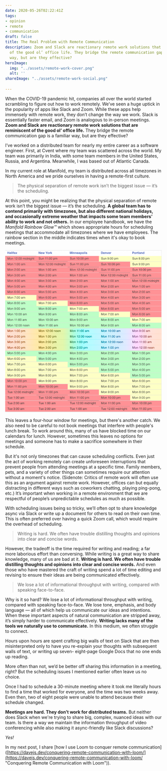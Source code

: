 ```yaml
---
date: 2020-05-26T02:22:41Z
tags:
- opinion
- remote
- communication
draft: false
title: The Real Problem with Remote Communication
description: Zoom and Slack are reactionary remote work solutions that are reminiscent
  of the good ol’ office life. They bridge the remote communication gap is a familiar
  way, but are they effective?
heroImage:
  img: "../assets/remote-work-cover.png"
  alt: ''
shareImage: "../assets/remote-work-social.png"

---
```

When the COVID-19 pandemic hit, companies all over the world started scrambling to figure out how to work remotely. We’ve seen a huge uptick in the popularity of apps like Slack and Zoom. While these apps help immensely with remote work, they don’t change the way we work. Slack is essentially faster email, and Zoom is analogous to in-person meetings. **Zoom and Slack are reactionary remote work solutions that are reminiscent of the good ol’ office life.** They bridge the remote communication gap is a familiar way, but are they effective?

I’ve worked on a distributed team for nearly my entire career as a software engineer. First, at Cvent where my team was scattered across the world. My team was primarily in India, with some team members in the United States, Russia, and Argentina. Meanwhile, I was based out of Atlantic Canada.

In my current role at Manifold, my team is distributed across all timezones in North America and we pride ourselves in having a remote-first culture.

> The physical separation of remote work isn’t the biggest issue — it’s the scheduling.

At this point, you might be realizing that the physical separation of remote work isn’t the biggest issue — it’s the scheduling. **A global team has to contend primarily with timezones, but also different national holidays, and occasionally extreme weather that impacts some team members’ ability to work and not others.** In our employee handbook, we have the _Manifold Rainbow Glow™️_ which shows appropriate hours for scheduling meetings that accommodate all timezones where we have employees. The rainbow section in the middle indicates times when it's okay to book meetings.

![A rainbow-colored time table showing overlapping working hours for all timezones in North America](../assets/rainbow-time.png)

This leaves a four-hour window for meetings, but there's another catch. We also need to be careful to not book meetings that interfere with people's lunch break. To work around this, many of us have blocked time on our calendars for lunch. However, sometimes this leaves no options for meetings and someone has to make a sacrifice somewhere in their schedule.

But it's not only timezones that can cause scheduling conflicts. Even just the act of working remotely can create unforeseen interruptions that prevent people from attending meetings at a specific time. Family members, pets, and a variety of other things can sometimes require our attention without a moment's notice. (Sidenote: Critics of remote work will often use this as an argument against remote work. However, offices can but equally distracting in different ways such as coworkers chatting, playing ping-pong, etc.) It’s important when working in a remote environment that we are respectful of people’s unpredictable schedules as much as possible.

With scheduling issues being so tricky, we’ll often opt to share knowledge async via Slack or write up a document for others to read on their own time. This is often preferred over having a quick Zoom call, which would require the overhead of scheduling.

> Writing is hard. We often have trouble distilling thoughts and opinions into clear and concise words.

However, the tradeoff is the time required for writing and reading; a far more laborious effort than conversing. While writing is a great way to share knowledge, many of us are bad at it. **Writing is hard. We often have trouble distilling thoughts and opinions into clear and concise words.** And even those who have mastered the craft of writing spend a lot of time editing and revising to ensure their ideas are being communicated effectively.

> We lose a lot of informational throughput with writing, compared with speaking face-to-face.

Why is it so hard? We lose a lot of informational throughput with writing, compared with speaking face-to-face. We lose tone, emphasis, and body language — all of which help us communicate our ideas and intentions. When these important aspects of natural communication are stripped away, it’s simply harder to communicate effectively. **Writing lacks many of the tools we naturally use to communicate.** In this medium, we often struggle to connect.

Hours upon hours are spent crafting big walls of text on Slack that are then misinterpreted only to have you re-explain your thoughts with subsequent walls of text, or writing up seven- eight-page Google Docs that no one ends up reading.

More often than not, we’d be better off sharing this information in a meeting, right? But the scheduling issues I mentioned earlier often leave us no choice.

Once I had to schedule a 30-minute meeting where it took me literally hours to find a time that worked for everyone, and the time was two weeks away. Even then, two of eight people were unable to attend because their schedule changed.

**Meetings are hard. They don’t work for distributed teams.** But neither does Slack when we're trying to share big, complex, nuanced ideas with our team. Is there a way we maintain the information throughput of video conferencing while also making it async-friendly like Slack discussions?

_Yes!_

In my next post, I share \[how I use Loom to conquer remote communication\]([https://davejs.dev/conquering-remote-communication-with-loom/](https://davejs.dev/conquering-remote-communication-with-loom/ "Conquering Remote Communication with Loom")).